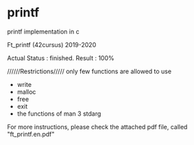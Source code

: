 # printf
printf implementation in c 

Ft_printf (42cursus) 
2019-2020

Actual Status : finished.
Result : 100%


//////Restrictions/////
only few functions are allowed to use 
- write
- malloc
- free
- exit
- the functions of man 3 stdarg 

For more instructions, please check the attached pdf file, called "ft_printf.en.pdf"
